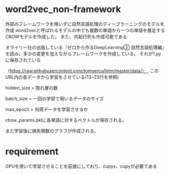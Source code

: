 # word2vec_non-framework
外部のフレームワークを用いずに自然言語処理のディープラーニングのモデルを作成
word2vecと呼ばれるモデルの中でも複数の単語から一つの単語を推定するCBOWモデルを作成した。
また、共起行列も作成可能である

オライリー社の出版している『ゼロから作るDeepLearning② 自然言語処理編』を読み、多少の変更を加えながらフレームワークを作成している。
それが1.pyに保存されている

（https://raw.githubusercontent.com/tomsercu/lstm/master/data/）　
このURL内の各データから学習をさせている(13~23行を参照)


hidden_size = 隠れ層の数

batch_size = 一回の学習で用いるデータのサイズ

max_epoch = 何周データを学習させるか


cbow_params.pklに各単語に対するベクトルが保存される。

また学習後に損失関数のグラフが作成される。



# requirement
GPUを用いて学習させることを前提にしており、cupyx、cupyが必要である




